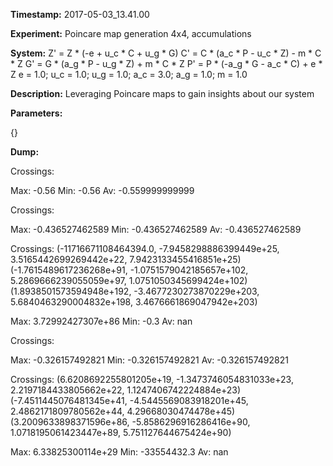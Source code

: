 **Timestamp:** 2017-05-03_13.41.00

**Experiment:** Poincare map generation 4x4, accumulations

**System:**
Z' = Z * (-e + u_c * C + u_g * G) 
C' = C * (a_c * P - u_c * Z) - m * C * Z 
G' = G * (a_g * P - u_g * Z) + m * C * Z 
P' = P * (-a_g * G - a_c * C) + e * Z 
e = 1.0; u_c = 1.0; u_g = 1.0; a_c = 3.0; a_g = 1.0; m = 1.0

**Description:** Leveraging Poincare maps to gain insights about our system

**Parameters:**

{}

**Dump:**



Crossings:

Max:
-0.56
Min:
-0.56
Av:
-0.559999999999


Crossings:

Max:
-0.436527462589
Min:
-0.436527462589
Av:
-0.436527462589


Crossings:
(-11716671108464394.0, -7.9458298886399449e+25, 3.5165442699269442e+22, 7.9423133455416851e+25)
(-1.7615489617236268e+91, -1.0751579042185657e+102, 5.2869666239055059e+97, 1.0751050345699424e+102)
(1.8938501573594948e+192, -3.4677230273870229e+203, 5.6840463290004832e+198, 3.4676661869047942e+203)

Max:
3.72992427307e+86
Min:
-0.3
Av:
nan


Crossings:

Max:
-0.326157492821
Min:
-0.326157492821
Av:
-0.326157492821


Crossings:
(6.6208692255801205e+19, -1.3473746054831033e+23, 2.2197184433805662e+22, 1.1247406742224884e+23)
(-7.4511445076481345e+41, -4.5445569083918201e+45, 2.4862171809780562e+44, 4.29668030474478e+45)
(3.2009633898371596e+86, -5.8586296916286416e+90, 1.0718195061423447e+89, 5.751127644675424e+90)

Max:
6.33825300114e+29
Min:
-33554432.3
Av:
nan
